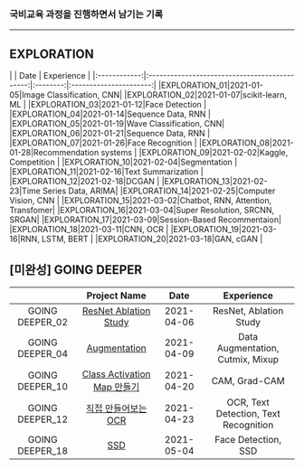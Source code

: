 ### 국비교육 과정을 진행하면서 남기는 기록

---
## EXPLORATION

|              |  Date    |      Experience        |
|:------------:|:---------------------------------------------:|:--------:|:----------------------:|
|EXPLORATION_01|2021-01-05|Image Classification, CNN|
|EXPLORATION_02|2021-01-07|scikit-learn, ML        |
|EXPLORATION_03|2021-01-12|Face Detection          |
|EXPLORATION_04|2021-01-14|Sequence Data, RNN      |
|EXPLORATION_05|2021-01-19|Wave Classification, CNN|
|EXPLORATION_06|2021-01-21|Sequence Data, RNN     |
|EXPLORATION_07|2021-01-26|Face Recognition       |
|EXPLORATION_08|2021-01-28|Recommendation systems |
|EXPLORATION_09|2021-02-02|Kaggle, Competition    |
|EXPLORATION_10|2021-02-04|Segmentation           |
|EXPLORATION_11|2021-02-16|Text Summarization     |
|EXPLORATION_12|2021-02-18|DCGAN                  |
|EXPLORATION_13|2021-02-23|Time Series Data, ARIMA|
|EXPLORATION_14|2021-02-25|Computer Vision, CNN   |
|EXPLORATION_15|2021-03-02|Chatbot, RNN, Attention, Transfomer|
|EXPLORATION_16|2021-03-04|Super Resolution, SRCNN, SRGAN|
|EXPLORATION_17|2021-03-09|Session-Based Recommentaion|
|EXPLORATION_18|2021-03-11|CNN, OCR                |
|EXPLORATION_19|2021-03-16|RNN, LSTM, BERT      |
|EXPLORATION_20|2021-03-18|GAN, cGAN           |

## [미완성] GOING DEEPER

|               |               Project Name                       |  Date    |              Experience           |
|:-------------:|:------------------------------------------------:|:--------:|:---------------------------------:|
|GOING DEEPER_02|[ResNet Ablation Study](./Week12/)        |2021-04-06|ResNet, Ablation Study             |
|GOING DEEPER_04|[Augmentation](./Week12/)               |2021-04-09|Data Augmentation, Cutmix, Mixup   |
|GOING DEEPER_10|[Class Activation Map 만들기](./Week14/)  |2021-04-20|CAM, Grad-CAM                       |
|GOING DEEPER_12|[직접 만들어보는 OCR](./Week14)           |2021-04-23|OCR, Text Detection, Text Recognition|
|GOING DEEPER_18|[SSD](./Week15)|2021-05-04|Face Detection, SSD               |

